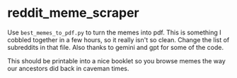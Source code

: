 # reddit_meme_scraper

Use `best_memes_to_pdf.py` to turn the memes into pdf. This is something I cobbled together in a few hours, so it really isn't so clean. Change the list of subreddits in that file. Also thanks to gemini and gpt for some of the code.

This should be printable into a nice booklet so you browse memes the way our ancestors did back in caveman times.
